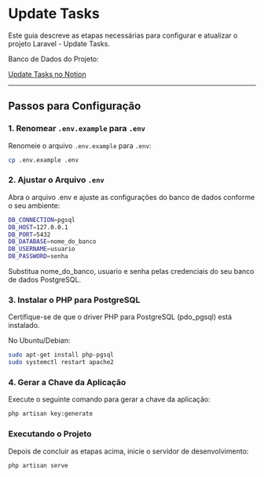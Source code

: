 # Update Tasks

Este guia descreve as etapas necessárias para configurar e atualizar o projeto Laravel - Update Tasks.

Banco de Dados do Projeto:

[Update Tasks no Notion](https://weak-airedale-459.notion.site/UpdateTasks-16079011507780a3948fea67621a0acb)

---

## Passos para Configuração

### 1. Renomear `.env.example` para `.env`

Renomeie o arquivo `.env.example` para `.env`:

```bash
cp .env.example .env
```

### 2. Ajustar o Arquivo `.env`

Abra o arquivo .env e ajuste as configurações do banco de dados conforme o seu ambiente:

```bash
DB_CONNECTION=pgsql
DB_HOST=127.0.0.1
DB_PORT=5432
DB_DATABASE=nome_do_banco
DB_USERNAME=usuario
DB_PASSWORD=senha
```

Substitua nome_do_banco, usuario e senha pelas credenciais do seu banco de dados PostgreSQL.

### 3. Instalar o PHP para PostgreSQL

Certifique-se de que o driver PHP para PostgreSQL (pdo_pgsql) está instalado.

No Ubuntu/Debian:

```bash
sudo apt-get install php-pgsql
sudo systemctl restart apache2
```

### 4. Gerar a Chave da Aplicação

Execute o seguinte comando para gerar a chave da aplicação:

```bash
php artisan key:generate
```

### Executando o Projeto

Depois de concluir as etapas acima, inicie o servidor de desenvolvimento:

```bash
php artisan serve
```




